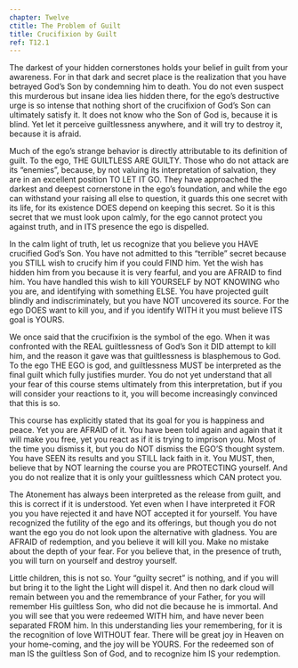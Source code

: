 ```yaml
---
chapter: Twelve
ctitle: The Problem of Guilt
title: Crucifixion by Guilt
ref: T12.1
---
```


The darkest of your hidden cornerstones holds your belief in guilt from
your awareness. For in that dark and secret place is the realization
that you have betrayed God’s Son by condemning him to death. You do not
even suspect this murderous but insane idea lies hidden there, for the
ego’s destructive urge is so intense that nothing
short of the crucifixion of God’s Son can ultimately satisfy it. It does
not know who the Son of God is, because it is blind. Yet let it perceive
guiltlessness anywhere, and it will try to destroy it, because it is
afraid.

Much of the ego’s strange behavior is directly attributable to its
definition of guilt. To the ego, THE GUILTLESS ARE GUILTY. Those who do
not attack are its “enemies”, because, by not valuing its interpretation
of salvation, they are in an excellent position TO LET IT GO. They have
approached the darkest and deepest cornerstone in the ego’s foundation,
and while the ego can withstand your raising all else to question, it
guards this one secret with its life, for its existence DOES depend on
keeping this secret. So it is this secret that we must look upon calmly,
for the ego cannot protect you against truth, and in ITS presence the
ego is dispelled.

In the calm light of truth, let us recognize that you believe you HAVE
crucified God’s Son. You have not admitted to this “terrible” secret
because you STILL wish to crucify him if you could FIND him. Yet the wish
has hidden him from you because it is very fearful, and you are AFRAID
to find him. You have handled this wish to kill YOURSELF by NOT KNOWING
who you are, and identifying with something ELSE. You have projected
guilt blindly and indiscriminately, but you have NOT uncovered its
source. For the ego DOES want to kill you, and if you identify WITH it
you must believe ITS goal is YOURS.

We once said that the crucifixion is the symbol of the ego. When it was
confronted with the REAL guiltlessness of God’s Son it DID attempt to
kill him, and the reason it gave was that guiltlessness is blasphemous
to God. To the ego THE EGO is god, and guiltlessness MUST be interpreted
as the final guilt which fully justifies murder. You do not yet
understand that all your fear of this course stems ultimately from this
interpretation, but if you will consider your reactions to it, you will
become increasingly convinced that this is so.

This course has explicitly stated that its goal for you is happiness and
peace. Yet you are AFRAID of it. You have been told again and again that
it will make you free, yet you react as if it is trying to imprison you.
Most of the time you dismiss it, but you do NOT dismiss the EGO’S
thought system. You have SEEN its results and you
STILL lack faith in it. You MUST, then, believe that by NOT learning the
course you are PROTECTING yourself. And you do not realize that it is
only your guiltlessness which CAN protect you.

The Atonement has always been interpreted as the release from guilt, and
this is correct if it is understood. Yet even when I have interpreted it
FOR you you have rejected it and have NOT accepted it for yourself. You
have recognized the futility of the ego and its offerings, but though
you do not want the ego you do not look upon the alternative with
gladness. You are AFRAID of redemption, and you believe it will kill
you. Make no mistake about the depth of your fear. For you believe that,
in the presence of truth, you will turn on yourself and destroy
yourself.

Little children, this is not so. Your “guilty secret” is nothing, and if
you will but bring it to the light the Light will dispel it. And then no
dark cloud will remain between you and the remembrance of your Father,
for you will remember His guiltless Son, who did not die because he is
immortal. And you will see that you were redeemed WITH him, and have
never been separated FROM him. In this understanding lies your
remembering, for it is the recognition of love WITHOUT fear. There will
be great joy in Heaven on your home-coming, and the joy will be YOURS.
For the redeemed son of man IS the guiltless Son of God, and to
recognize him IS your redemption.

